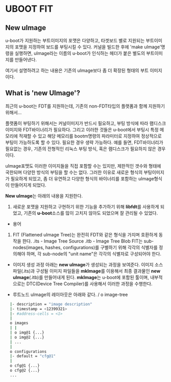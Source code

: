 # UBOOT FIT

## New uImage
u-boot가 지원하는 부트이미지의 포맷은 다양하고, 타겟보드 별로 지원되는 부트이미지의 포맷을 지정하여 보드를 부팅시킬 수 있다. 
커널을 빌드한 후에 'make uImage'명령을 실행하면, uImage라는 이름의 u-boot가 인식하는 헤더가 붙은 별도의 부트이미지를 만들어낸다.

여기서 설명하려고 하는 내용은 기존의 uImage보다 좀 더 확장된 형태의 부트 이미지이다.

## What is 'new UImage'?
최근의 u-boot는 FDT를 지원하는데, 기존의 non-FDT타입의 플랫폼과 함께 지원하기 위해서…

플랫폼이 부팅하기 위해서는 커널이미지가 반드시 필요하고, 부팅 방식에 따라 램디스크이미지와 FDT바이너리가 필요하다. 
그리고 이러한 것들은 u-boot에서 부팅시 특정 메모리에 적재할 수 있고 해당 메모리를 bootm명령의 파라미터로 지정하여 정상적으로 부팅이 가능하도록 할 수 있다. 필요한 경우 생략 가능하다. 
예를 들면, FDT바이너리가 필요없는 경우, 기존의 전형적인 리눅스 부팅 방식, 혹은 램디스크가 필요하지 않은 경우이다.

uImage포맷도 이러한 이미지들을 직접 포함할 수는 있지만, 제한적인 갯수와 형태에 국한되며 다양한 방식의 부팅을 할 수는 없다.
그러한 이유로 새로운 형식의 부팅이미지가 필요하게 되었고, 좀 더 유연하고 다양한 형식의 바이너리를 포함하는 uImage형식이 만들어지게 되었다.


**New uImage**는 아래의 내용을 지원한다.
 1. 새로운 포맷을 지원하고 구현하기 위한 기능을 추가하기 위해 **libfdt**를 사용하게 되었고, 기존의 **u-boot**소스를 많이 고치지 않아도 되었으며 잘 관리될 수 있었다. 


 - 용어 
 1. FIT (Flattened uImage Tree)는 완전히 FDT와 같은 형식을 가지며 호환하게 동작을 한다. 
  .its - Image Tree Source 
  .itb - Image Tree Blob 
  FIT는 sub-nodes(images, hashes, configurations)를 구별하기 위해 각각의 식별자를 정의해야 하며, 
  각 sub-node의 "unit name"은 각각의 식별자로 구성되어야 한다.


 - 이미지 생성 과정
 아래는 **new uImage**가 생성되는 과정을 보여준다. 이미지 소스 파일(.its)과 구성될 이미지 파일들을 **mkImage**를 이용해서 최종 결과물인
 **new uImage**(.itb)를 만들어내게 된다. **mkImage**는 u-boot에 포함된 툴이며, 내부적으로는 DTC(Device Tree Compiler)를 사용해서 이러한 과정을 수행한다.


 - 루트노드
uImage의 레이아웃은 아래와 같다.
/ o image-tree
```bash
  |- description = "image description"
  |- timestamp = <12399321>
  |- #address-cells = <1>
  |
  o images
  | |
  | o img@1 {...}
  | o img@2 {...}
  | ...
  |
  o configurations
  |- default = "cfg@1"
  |
  o cfg@1 {...}
  o cfg@2 {...}
  ...
```
